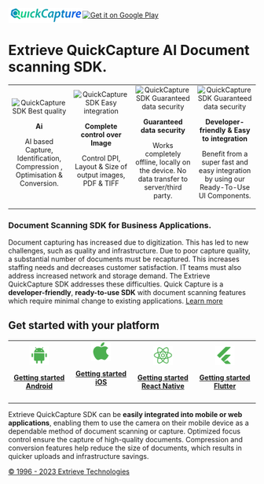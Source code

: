 <img class="img-fluid" align="center" src="https://github.com/ExtrieveTechnologies/QuickCapture/blob/main/img/QuickCapture.png?raw=true" width="30%" alt="img-verification"><a align="center" href='https://play.google.com/store/apps/details?id=com.extrieve.exScan&pcampaignid=pcampaignidMKT-Other-global-all-co-prtnr-py-PartBadge-Mar2515-1' title="Click to download android app" target="_blank" rel="noopener noreferrer"><img align="center" width="150px" alt='Get it on Google Play' src='https://play.google.com/intl/en_us/badges/static/images/badges/en_badge_web_generic.png'/></a>

# Extrieve QuickCapture AI Document scanning SDK.

<table width="100%"  style="border:0px solid white; width:100%;">
    <tr style="border: 0px;">
       <td align="center" width="25%" style="border:0px; width:25%">
            <img src="https://docs.docutain.com/img/bestscanner.svg" alt="QuickCapture SDK Best quality"/>
            <p>
            <b>Ai</b>
            </p>
            <p>
            AI based Capture, Identification, Compression , Optimisation & Conversion.
            </p>
        </td>
        <td align="center" width="25%" style="border:0px; width:25%">
            <img src="https://docs.docutain.com/img/datasafety.svg" alt="QuickCapture SDK Easy integration"/>
            <p>
            <b>Complete control over Image</b>
            </p>
            <p>
                Control DPI, Layout & Size of output images, PDF & TIFF</br></br>
            </p>
        </td>
         <td align="center" width="25%" style="border:0px; width:25%">
            <img src="https://docs.docutain.com/img/bestscanner.svg" alt="QuickCapture SDK Guaranteed data security"/>
            <p>
            <b>Guaranteed data security</b>
            </p>
            <p>
            Works completely offline, locally on the device. No data transfer to server/third party.
            </p>
        </td>
        <td align="center" width="25%" style="border:0px; width:25%">
            <img src="https://docs.docutain.com/img/bestscanner.svg" alt="QuickCapture SDK Guaranteed data security"/>
            <p>
            <b>Developer-friendly & Easy to integration</b>
            </p>
            <p>
              Benefit from a super fast and easy integration by using our Ready-To-Use UI Components.  
            </p>
        </td>
    </tr>
</table>

### Document Scanning SDK for Business Applications.

Document capturing has increased due to digitization. This has led to new challenges, such as quality and infrastructure. Due to poor capture quality, a substantial number of documents must be recaptured. This increases staffing needs and decreases customer satisfaction. IT teams must also address increased network and storage demand. The Extrieve QuickCapture SDK addresses these difficulties. Quick Capture is a **developer-friendly**, **ready-to-use SDK** with document scanning features which require minimal change to existing applications. [Learn more](https://www.extrieve.com/mobile-document-scanning/)

## Get started with your platform

<table width="100%"  style="border:0px solid white; width:100%;">
    <tr style="border: 0px;">
        <td align="center" width="14%" style="border:0px; width:14%">
            <img width="35%" src="https://github.com/ExtrieveTechnologies/QuickCapture/blob/main/img/android_icon.svg" alt="QuickCapture SDK Getting started Android"/>
            <p>
            <b><a href="https://github.com/ExtrieveTechnologies/QuickCapture_Android" title="QuickCapture SDK documentation">Getting started Android</a></b>
            </p>
        </td>
        <td align="center" width="14%" style="border:0px; width:14%">
            <img width="35%" src="https://github.com/ExtrieveTechnologies/QuickCapture/blob/main/img/ios_icon.svg" alt="QuickCapture SDK Gettting started iOS"/>
            <p>
            <b><a href="https://github.com/ExtrieveTechnologies/QuickCapture_IOS" title="QuickCapture SDK documentation">Getting started iOS</br></br></a></b>
            </p>
        </td>
        <td align="center" width="14%" style="border:0px; width:14%">
            <img width="35%" src="https://github.com/ExtrieveTechnologies/QuickCapture/blob/main/img/react_native_icon.svg" alt="QuickCapture SDK Gettting started React Native"/>
            <p>
            <b><a href="https://github.com/ExtrieveTechnologies/QuickCapture_react_native" title="QuickCapture SDK documentation">Getting started React Native</a></b>
            </p>
        </td>
         <td align="center" width="14%" style="border:0px; width:14%">
            <img width="35%" src="https://github.com/ExtrieveTechnologies/QuickCapture/blob/main/img/flutter_icon.svg" alt="QuickCapture SDK Gettting started Flutter"/>
            <p>
            <b><a href="https://pub.dev/packages/quickcapture" title="QuickCapture SDK documentation">Getting started Flutter</a></b>
            </p>
        </td> 
    </tr>
</table>

Extrieve QuickCapture SDK can be **easily integrated into mobile or web applications**, enabling them to use the camera on their mobile device as a dependable method of document scanning or capture. Optimized focus control ensure the capture of high-quality documents. Compression and conversion features help reduce the size of documents, which results in quicker uploads and infrastructure savings.


[© 1996 - 2023 Extrieve Technologies](https://www.extrieve.com/)
